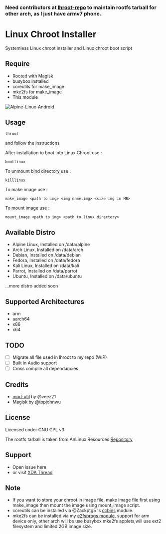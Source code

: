### Need contributors at [lhroot-repo](https://github.com/FerryAr/lhroot-repo) to maintain rootfs tarball for other arch, as I just have armv7 phone.

# Linux Chroot Installer

Systemless Linux chroot installer and Linux chroot boot script

## Require
- Rooted with Magisk
- busybox installed
- coreutils for make_image
- mke2fs for make_image
- This module

![Alpine-Linux-Android](https://i.ibb.co/MhXXQgv/alpine-linux-lhroot.png)

## Usage

```console
lhroot
```

and follow the instructions

After installation to boot into Linux Chroot use :

```console
bootlinux
```

To unmount bind directory use :

```console
killlinux
```

To make image use :

```console
make_image <path to img> <img name.img> <size img in MB>
```

To mount image use : 

```console
mount_image <path to img> <path to linux directory>
```

## Available Distro
- Alpine Linux, Installed on /data/alpine
- Arch Linux, Installed on /data/arch
- Debian, Installed on /data/debian
- Fedora, Installed on /data/fedora
- Kali Linux, Installed on /data/kali
- Parrot, Installed on /data/parrot
- Ubuntu, Installed on /data/ubuntu

...more distro added soon

## Supported Architectures
- arm
- aarch64
- x86
- x64

## TODO
- [ ] Migrate all file used in lhroot to my repo (WIP)
- [ ] Built in Audio support
- [ ] Cross compile all dependancies

## Credits
- [mod-util](https://github.com/veez21/mod-util) by @veez21
- Magisk by @topjohnwu

## License
Licensed under GNU GPL v3

The rootfs tarball is taken from AnLinux Resources [Repository](https://github.com/EXALAB/Anlinux-Resources)

## Support
- Open issue here
- or visit [XDA Thread](https://forum.xda-developers.com/showthread.php?t=4142803)

## Note
- If you want to store your chroot in image file, make image file first using make_image then mount the image using mount_image script.
- coreutils can be installed via @Zackptg5 's [ccbins](https://github.com/Magisk-Modules-Repo/ccbins) module.
- mke2fs can be installed via my [e2fsprogs module](https://github.com/FerryAr/e2fsprogs-arm), support for arm device only, other arch will be use busybox mke2fs applets,will use ext2 filesystem and limited 2GB image size.
